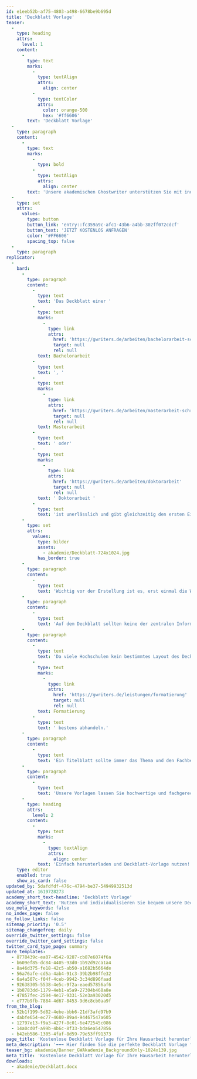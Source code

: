 ```yaml
---
id: e1eeb52b-af75-4803-a498-6678be9b695d
title: 'Deckblatt Vorlage'
teaser:
  -
    type: heading
    attrs:
      level: 1
    content:
      -
        type: text
        marks:
          -
            type: textAlign
            attrs:
              align: center
          -
            type: textColor
            attrs:
              color: orange-500
              hex: '#ff6606'
        text: 'Deckblatt Vorlage'
  -
    type: paragraph
    content:
      -
        type: text
        marks:
          -
            type: bold
          -
            type: textAlign
            attrs:
              align: center
        text: 'Unsere akademischen Ghostwriter unterstützen Sie mit individuellen Vorlagen, persönlichen Coachings oder unserem professionellen Ghostwriting-Service bei Ihrer Abschlussarbeit!'
  -
    type: set
    attrs:
      values:
        type: button
        button_link: 'entry::fc359a9c-afc1-43b6-a4bb-302ff072cdcf'
        button_text: 'JETZT KOSTENLOS ANFRAGEN'
        color: '#FF6606'
        spacing_top: false
  -
    type: paragraph
replicator:
  -
    bard:
      -
        type: paragraph
        content:
          -
            type: text
            text: 'Das Deckblatt einer '
          -
            type: text
            marks:
              -
                type: link
                attrs:
                  href: 'https://gwriters.de/arbeiten/bachelorarbeit-schreiben-lassen'
                  target: null
                  rel: null
            text: Bachelorarbeit
          -
            type: text
            text: ', '
          -
            type: text
            marks:
              -
                type: link
                attrs:
                  href: 'https://gwriters.de/arbeiten/masterarbeit-schreiben-lassen'
                  target: null
                  rel: null
            text: Masterarbeit
          -
            type: text
            text: ' oder'
          -
            type: text
            marks:
              -
                type: link
                attrs:
                  href: 'https://gwriters.de/arbeiten/doktorarbeit'
                  target: null
                  rel: null
            text: ' Doktorarbeit '
          -
            type: text
            text: 'ist unerlässlich und gibt gleichzeitig den ersten Eindruck der wissenschaftlichen Arbeit ab. Auch wenn das Deckblatt lediglich relevante Eckdaten über den Wissenschaftsbereich der Arbeit, personenbezogene Daten des Autors und Angaben der Hochschule vermittelt, sollte ein solches Titelblatt genügend Aufmerksamkeit bekommen.'
      -
        type: set
        attrs:
          values:
            type: bilder
            assets:
              - akademie/Deckblatt-724x1024.jpg
            has_border: true
      -
        type: paragraph
        content:
          -
            type: text
            text: 'Wichtig vor der Erstellung ist es, erst einmal die Wichtigkeit einer Titelseite für die wissenschaftliche Arbeit bewusst wahrzunehmen. Das Deckblatt ist das erste, was jeder von Ihrer Arbeit wahrnimmt und bestimmt maßgeblich den ersten Eindruck. Eine aufschlussreiche Deckblatt Vorlage erklärt sich zudem selbst und stellt für Sie eine sehr gute Informationsquelle dar.'
      -
        type: paragraph
        content:
          -
            type: text
            text: 'Auf dem Deckblatt sollten keine der zentralen Informationen fehlen. Wer sich an unserer Word-Deckblatt-Vorlage orientiert, muss sich keine Sorgen machen, wichtige Angaben zu vergessen. Die übersichtliche Darstellungen unserer Musterbeispiele lassen sich effektiv für die eigene Abschlussarbeit anwenden.'
      -
        type: paragraph
        content:
          -
            type: text
            text: 'Da viele Hochschulen kein bestimmtes Layout des Deckblattes vorgeben, haben sich allgemeine Richtlinien etabliert. Die Darstellung sollte sachlich und fachspezifisch formatiert sein. Unsere Deckblatt Vorlage macht deutlich, welche Schriftarten geeignet sind und wie Sie die '
          -
            type: text
            marks:
              -
                type: link
                attrs:
                  href: 'https://gwriters.de/leistungen/formatierung'
                  target: null
                  rel: null
            text: Formatierung
          -
            type: text
            text: ' bestens abhandeln.'
      -
        type: paragraph
        content:
          -
            type: text
            text: 'Ein Titelblatt sollte immer das Thema und den Fachbereich wiedergeben und sich daran orientieren. Kreativität und einfallsreiche Ideen sind dabei nicht verlangt oder erwünscht. Schließlich geht es um die wissenschaftliche Kernaussage und das Deckblatt gibt vorab wichtige Infos weiter und macht publik, welcher Autor zur Wissenschaft beigetragen hat.'
      -
        type: paragraph
        content:
          -
            type: text
            text: 'Unsere Vorlagen lassen Sie hochwertige und fachgerechte Titelseiten für den eigenen Fachbereich erstellen. Prinzipiell kann ein Deckblatt durchaus auch als Aushängeschild einer wissenschaftlichen Arbeit verstanden werden, wodurch die Tragfähigkeit noch einmal deutlich zum Ausdruck kommt.'
      -
        type: heading
        attrs:
          level: 2
        content:
          -
            type: text
            marks:
              -
                type: textAlign
                attrs:
                  align: center
            text: 'Einfach herunterladen und Deckblatt-Vorlage nutzen!'
    type: editor
    enabled: true
    show_as_card: false
updated_by: 5dafdfdf-476c-4794-be37-54949932513d
updated_at: 1619728273
academy_short_text-headline: 'Deckblatt Vorlage'
academy_short_text: 'Nutzen und individualisieren Sie bequem unsere Deckblatt Vorlage für Ihre eigene Abschlussarbeit anwenden.'
use_meta_keywords: false
no_index_page: false
no_follow_links: false
sitemap_priority: '0.5'
sitemap_changefreq: daily
override_twitter_settings: false
override_twitter_card_settings: false
twitter_card_type_page: summary
more_templates:
  - 8778439c-ea07-4542-9287-cb87e6074f6a
  - b609ef85-dc84-4405-93d0-1b92d92ca1a4
  - 8a46d375-fe18-42c5-ab50-a1682b5664de
  - 56a76afe-cd5a-4ab4-91c3-39b2b98ffe32
  - 6a4a507c-f04f-4ceb-9942-3c34d896faad
  - 92638305-5538-4e5c-9f2a-eaed57856af6
  - 1b8783dd-1179-4eb1-a5a9-27304b468a8e
  - 47857fec-2594-4e17-9331-52e3a93020d5
  - e777b9fb-7884-4d67-8453-9d6c8cb0aa9f
from_the_blog:
  - 52b1f199-5d82-4ebe-bbb6-21df3afd97b9
  - dabfe654-ec77-4680-89a4-94467547a605
  - 12797e13-f9a3-427f-8c01-6e472545c086
  - 14a0cd0f-a99b-4b6c-8f33-bda6ea547856
  - b42eb586-1305-4faf-8d59-79e53ff91373
page_title: 'Kostenlose Deckblatt Vorlage für Ihre Hausarbeit herunterladen'
meta_description: '➡️➡️➡️ Hier finden Sie die perfekte Deckblatt Vorlage für Ihre eigene Abschlussarbeit, die Sie selber für Ihre Arbeit individualisieren können ✍️.'
teaser_bg: akademie/Banner_GWAkademie_BackgroundOnly-1024x139.jpg
meta_title: 'Kostenlose Deckblatt Vorlage für Ihre Hausarbeit herunterladen'
downloads:
  - akademie/Deckblatt.docx
---
```

